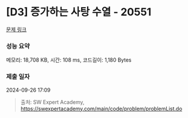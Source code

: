 # [D3] 증가하는 사탕 수열 - 20551 

[문제 링크](https://swexpertacademy.com/main/code/problem/problemDetail.do?contestProbId=AY4XhKTKU0IDFARM) 

### 성능 요약

메모리: 18,708 KB, 시간: 108 ms, 코드길이: 1,180 Bytes

### 제출 일자

2024-09-26 17:09



> 출처: SW Expert Academy, https://swexpertacademy.com/main/code/problem/problemList.do